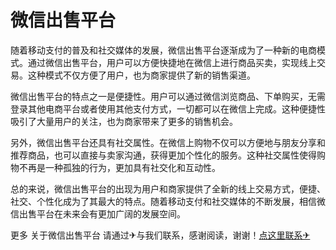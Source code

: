 # 微信出售平台

随着移动支付的普及和社交媒体的发展，微信出售平台逐渐成为了一种新的电商模式。通过微信出售平台，用户可以方便快捷地在微信上进行商品买卖，实现线上交易。这种模式不仅方便了用户，也为商家提供了新的销售渠道。

微信出售平台的特点之一是便捷性。用户可以通过微信浏览商品、下单购买，无需登录其他电商平台或者使用其他支付方式，一切都可以在微信上完成。这种便捷性吸引了大量用户的关注，也为商家带来了更多的销售机会。

另外，微信出售平台还具有社交属性。在微信上购物不仅可以方便地与朋友分享和推荐商品，也可以直接与卖家沟通，获得更加个性化的服务。这种社交属性使得购物不再是一种孤独的行为，更加具有社交化和互动性。

总的来说，微信出售平台的出现为用户和商家提供了全新的线上交易方式，便捷、社交、个性化成为了其最大的特点。随着移动支付和社交媒体的不断发展，相信微信出售平台在未来会有更加广阔的发展空间。

更多 关于微信出售平台 请通过✈与我们联系，感谢阅读，谢谢！[点这里联系✈](https://b.k02.cc)